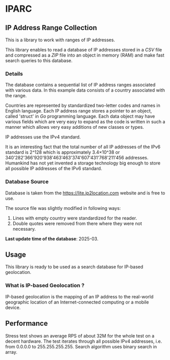 # IPARC

## IP Address Range Collection 

This is a library to work with ranges of IP addresses.

This library enables to read a database of IP addresses stored in a _CSV_ file 
and compressed as a _ZIP_ file into an object in memory (RAM) and make fast 
search queries to this database. 

### Details

The database contains a sequential list of IP address ranges associated with 
various data. In this example data consists of a country associated with the 
range. 

Countries are represented by standardized two-letter codes and names in English 
language. Each IP address range stores a pointer to an object, called 'struct' 
in _Go_ programming language. Each data object may have various fields which are 
very easy to expand as the code is written in such a manner which allows very 
easy additions of new classes or types. 

IP addresses use the IPv4 standard.

It is an interesting fact that the total number of all IP addresses of the IPv6 
standard is 2^128 which is approximately 3.4×10^38 or 
340'282'366'920'938'463'463'374'607'431'768'211'456 addresses. Humankind has 
not yet invented a storage technology big enough to store all possible IP 
addresses of the IPv6 standard.

### Database Source

Database is taken from the https://lite.ip2location.com website and is free to 
use.

The source file was slightly modified in following ways:  
1. Lines with empty country were standardized for the reader.
2. Double quotes were removed from there where they were not necessary.

**Last update time of the database**: 2025-03.

## Usage

This library is ready to be used as a search database for IP-based geolocation.

### What is IP-based Geolocation ?

IP-based geolocation is the mapping of an IP address to the real-world 
geographic location of an Internet-connected computing or a mobile device.

## Performance

Stress test shows an average RPS of about 32M for the whole test on a decent
hardware. The test iterates through all possible IPv4 addresses, i.e. from
0.0.0.0 to 255.255.255.255. Search algorithm uses binary search in array.
